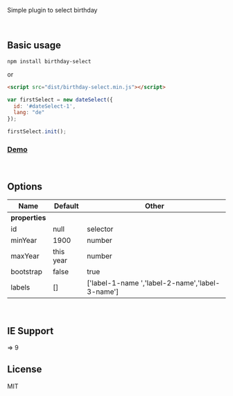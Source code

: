 Simple plugin to select birthday


</br>


## Basic usage

```
npm install birthday-select
```

or

```html
<script src="dist/birthday-select.min.js"></script>
```

```js
var firstSelect = new dateSelect({
  id: '#dateSelect-1',
  lang: "de"
});

firstSelect.init();
```
<h3>
	<a href="https://demo.webexp.site/birthday-select/" target="_blank">Demo</a>
</h3>
</br>


## Options


| Name              | Default             | Other
| ----------------- | ------------------- | -----------------
| <b>properties</b> |                                                                                                                                                                  
| id                | null                | selector                                                                                                                                 
| minYear           | 1900                | number  
| maxYear           | this year           | number  
| bootstrap         | false               | true  
| labels            | []                  | ['label-1-name ','label-2-name','label-3-name']  

</br>


## IE Support
=> 9
</br>


 ## License

MIT         